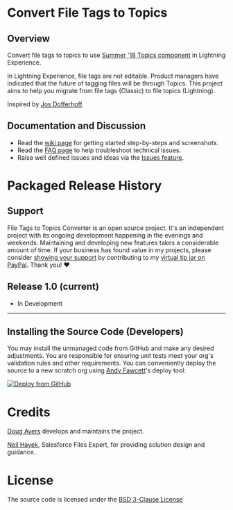 Convert File Tags to Topics
==============================

Overview
--------

Convert file tags to topics to use [Summer '18 Topics component](https://releasenotes.docs.salesforce.com/en-us/summer18/release-notes/rn_general_topics_on_records.htm) in Lightning Experience.

In Lightning Experience, file tags are not editable. Product managers have indicated that the future of tagging files will be through Topics.
This project aims to help you migrate from file tags (Classic) to file topics (Lightning).

Inspired by [Jos Dofferhoff](https://success.salesforce.com/_ui/core/chatter/groups/GroupProfilePage?g=0F93A0000009SE1&fId=0D53A00003f1lod).

Documentation and Discussion
--------------------------

* Read the [wiki page](https://github.com/douglascayers/sfdc-convert-file-tags-to-topics/wiki) for getting started step-by-steps and screenshots.
* Read the [FAQ page](https://github.com/douglascayers/sfdc-convert-file-tags-to-topics/wiki/Frequently-Asked-Questions) to help troubleshoot technical issues.
* Raise well defined issues and ideas via the [Issues feature](https://github.com/douglascayers/sfdc-convert-file-tags-to-topics/issues).


Packaged Release History
========================

Support
-------

File Tags to Topics Converter is an open source project. It's an independent project with its ongoing development happening in the evenings and weekends.
Maintaining and developing new features takes a considerable amount of time. If your business has found value in my projects, please consider [showing
your support](https://douglascayers.com/thanks-for-your-support/) by contributing to my [virtual tip jar on PayPal](https://www.paypal.me/douglascayers/). Thank you! ❤️

Release 1.0 (current)
-----------
* In Development

---

Installing the Source Code (Developers)
---------------------------------------

You may install the unmanaged code from GitHub and make any desired adjustments.
You are responsible for ensuring unit tests meet your org's validation rules and other requirements.
You can conveniently deploy the source to a new scratch org using [Andy Fawcett](https://andyinthecloud.com/category/githubsfdeploy/)'s deploy tool:

[![Deploy from GitHub](https://raw.githubusercontent.com/afawcett/githubsfdeploy/master/deploy.png)](https://githubsfdeploy.herokuapp.com?owner=douglascayers&repo=convert-file-tags-to-topics)


Credits
=======

[Doug Ayers](https://douglascayers.com) develops and maintains the project.

[Neil Hayek](https://success.salesforce.com/ProfileView?userId=00530000003SpRm), Salesforce Files Expert, for providing solution design and guidance.


License
=======

The source code is licensed under the [BSD 3-Clause License](LICENSE)